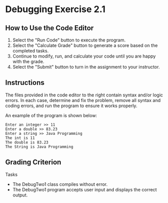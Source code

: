# Debugging Exercise 2.1

## How to Use the Code Editor

1. Select the "Run Code" button to execute the program.
2. Select the "Calculate Grade" button to generate a score based on the completed tasks.
3. Continue to modify, run, and calculate your code until you are happy with the grade.
4. Select the "Submit" button to turn in the assignment to your instructor.

## Instructions

The files provided in the code editor to the right contain syntax and/or logic errors.
In each case, determine and fix the problem, remove all syntax and coding errors, and run the program to ensure it works properly.

An example of the program is shown below:

```text
Enter an integer >> 11
Enter a double >> 83.23
Enter a string >> Java Programming
The int is 11
The double is 83.23
The String is Java Programming
```

## Grading Criterion

Tasks

- The DebugTwo1 class compiles without error.
- The DebugTwo1 program accepts user input and displays the correct output.
